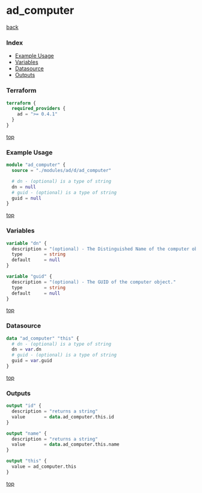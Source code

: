 # ad_computer

[back](../ad.md)

### Index

- [Example Usage](#example-usage)
- [Variables](#variables)
- [Datasource](#datasource)
- [Outputs](#outputs)

### Terraform

```terraform
terraform {
  required_providers {
    ad = ">= 0.4.1"
  }
}
```

[top](#index)

### Example Usage

```terraform
module "ad_computer" {
  source = "./modules/ad/d/ad_computer"

  # dn - (optional) is a type of string
  dn = null
  # guid - (optional) is a type of string
  guid = null
}
```

[top](#index)

### Variables

```terraform
variable "dn" {
  description = "(optional) - The Distinguished Name of the computer object."
  type        = string
  default     = null
}

variable "guid" {
  description = "(optional) - The GUID of the computer object."
  type        = string
  default     = null
}
```

[top](#index)

### Datasource

```terraform
data "ad_computer" "this" {
  # dn - (optional) is a type of string
  dn = var.dn
  # guid - (optional) is a type of string
  guid = var.guid
}
```

[top](#index)

### Outputs

```terraform
output "id" {
  description = "returns a string"
  value       = data.ad_computer.this.id
}

output "name" {
  description = "returns a string"
  value       = data.ad_computer.this.name
}

output "this" {
  value = ad_computer.this
}
```

[top](#index)